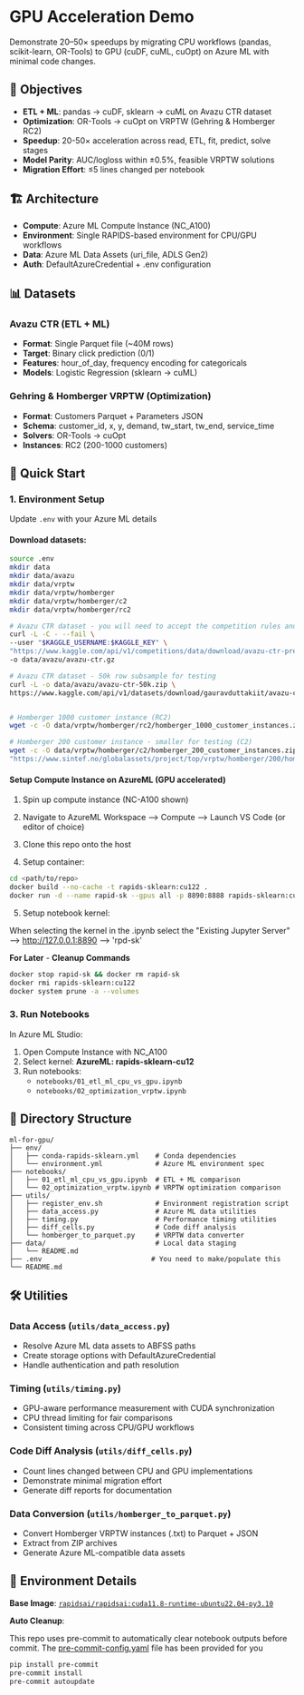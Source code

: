 # GPU Acceleration Demo

Demonstrate 20–50× speedups by migrating CPU workflows (pandas, scikit-learn, OR-Tools) to GPU (cuDF, cuML, cuOpt) on Azure ML with minimal code changes.

## 🎯 Objectives

- **ETL + ML**: pandas → cuDF, sklearn → cuML on Avazu CTR dataset
- **Optimization**: OR-Tools → cuOpt on VRPTW (Gehring & Homberger RC2)
- **Speedup**: 20-50× acceleration across read, ETL, fit, predict, solve stages
- **Model Parity**: AUC/logloss within ±0.5%, feasible VRPTW solutions
- **Migration Effort**: ≤5 lines changed per notebook

## 🏗️ Architecture

- **Compute**: Azure ML Compute Instance (NC_A100)
- **Environment**: Single RAPIDS-based environment for CPU/GPU workflows
- **Data**: Azure ML Data Assets (uri_file, ADLS Gen2)
- **Auth**: DefaultAzureCredential + .env configuration

## 📊 Datasets

### Avazu CTR (ETL + ML)
- **Format**: Single Parquet file (~40M rows)
- **Target**: Binary click prediction (0/1)
- **Features**: hour_of_day, frequency encoding for categoricals
- **Models**: Logistic Regression (sklearn → cuML)

### Gehring & Homberger VRPTW (Optimization)
- **Format**: Customers Parquet + Parameters JSON
- **Schema**: customer_id, x, y, demand, tw_start, tw_end, service_time
- **Solvers**: OR-Tools → cuOpt
- **Instances**: RC2 (200-1000 customers)

## 🚀 Quick Start

### 1. Environment Setup


Update `.env` with your Azure ML details

#### Download datasets:

```bash
source .env
mkdir data
mkdir data/avazu
mkdir data/vrptw
mkdir data/vrptw/homberger
mkdir data/vrptw/homberger/c2
mkdir data/vrptw/homberger/rc2

# Avazu CTR dataset - you will need to accept the competition rules and create a kaggle accoutn to access to full ~40M row dataset
curl -L -C - --fail \
--user "$KAGGLE_USERNAME:$KAGGLE_KEY" \
"https://www.kaggle.com/api/v1/competitions/data/download/avazu-ctr-prediction/train.gz" \
-o data/avazu/avazu-ctr.gz

# Avazu CTR dataset - 50k row subsample for testing
curl -L -o data/avazu/avazu-ctr-50k.zip \
https://www.kaggle.com/api/v1/datasets/download/gauravduttakiit/avazu-ctr-prediction-with-random-50k-rows


# Homberger 1000 customer instance (RC2)
wget -c -O data/vrptw/homberger/rc2/homberger_1000_customer_instances.zip "https://www.sintef.no/globalassets/project/top/vrptw/homberger/1000/homberger_1000_customer_instances.zip"

# Homberger 200 customer instance - smaller for testing (C2)
wget -c -O data/vrptw/homberger/c2/homberger_200_customer_instances.zip \
"https://www.sintef.no/globalassets/project/top/vrptw/homberger/200/homberger_200_customer_instances.zip"  
```

#### Setup Compute Instance on AzureML (GPU accelerated)

1. Spin up compute instance (NC-A100 shown)

2. Navigate to AzureML Workspace --> Compute --> Launch VS Code (or editor of choice)

3. Clone this repo onto the host

4. Setup container:

```bash
cd <path/to/repo>
docker build --no-cache -t rapids-sklearn:cu122 .
docker run -d --name rapid-sk --gpus all -p 8890:8888 rapids-sklearn:cu122
```

5. Setup notebook kernel:

When selecting the kernel in the .ipynb select the "Existing Jupyter Server" --> http://127.0.0.1:8890 --> 'rpd-sk'

__For Later__ - __Cleanup Commands__

```bash
docker stop rapid-sk && docker rm rapid-sk
docker rmi rapids-sklearn:cu122
docker system prune -a --volumes
```

### 3. Run Notebooks

In Azure ML Studio:

1. Open Compute Instance with NC_A100
2. Select kernel: **AzureML: rapids-sklearn-cu12**
3. Run notebooks:
   - `notebooks/01_etl_ml_cpu_vs_gpu.ipynb`
   - `notebooks/02_optimization_vrptw.ipynb`

## 📁 Directory Structure

```
ml-for-gpu/
├── env/
│   ├── conda-rapids-sklearn.yml    # Conda dependencies
│   └── environment.yml             # Azure ML environment spec
├── notebooks/
│   ├── 01_etl_ml_cpu_vs_gpu.ipynb  # ETL + ML comparison
│   └── 02_optimization_vrptw.ipynb # VRPTW optimization comparison
├── utils/
│   ├── register_env.sh             # Environment registration script
│   ├── data_access.py              # Azure ML data utilities
│   ├── timing.py                   # Performance timing utilities
│   ├── diff_cells.py               # Code diff analysis
│   └── homberger_to_parquet.py     # VRPTW data converter
├── data/                           # Local data staging
│   └── README.md
├── .env                           # You need to make/populate this
└── README.md
```

## 🛠️ Utilities

### Data Access (`utils/data_access.py`)
- Resolve Azure ML data assets to ABFSS paths
- Create storage options with DefaultAzureCredential
- Handle authentication and path resolution

### Timing (`utils/timing.py`)
- GPU-aware performance measurement with CUDA synchronization
- CPU thread limiting for fair comparisons
- Consistent timing across CPU/GPU workflows

### Code Diff Analysis (`utils/diff_cells.py`)
- Count lines changed between CPU and GPU implementations
- Demonstrate minimal migration effort
- Generate diff reports for documentation

### Data Conversion (`utils/homberger_to_parquet.py`)
- Convert Homberger VRPTW instances (.txt) to Parquet + JSON
- Extract from ZIP archives
- Generate Azure ML-compatible data assets

## 🔧 Environment Details

**Base Image**: [`rapidsai/rapidsai:cuda11.8-runtime-ubuntu22.04-py3.10`](https://hub.docker.com/layers/rapidsai/rapidsai/cuda11.8-runtime-ubuntu22.04-py3.10/images/sha256-60e3ae97db947a237e5de571a92a37437174f983dd1c31e3cfce2b0afb45d085)

**Auto Cleanup**:

This repo uses pre-commit to automatically clear notebook outputs before commit. The [pre-commit-config.yaml](./pre-commit-config.yaml) file has been provided for you

```bash
pip install pre-commit  
pre-commit install  
pre-commit autoupdate  
```


